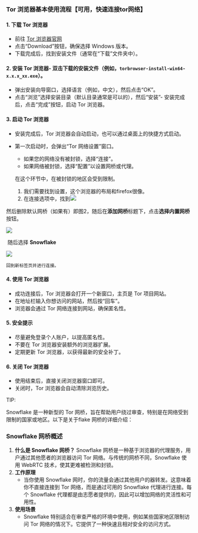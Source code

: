 ### Tor 浏览器基本使用流程【可用，快速连接tor网络】

#### 1. 下载 Tor 浏览器

- 前往 [Tor 浏览器官网](https://www.torproject.org/)
- 点击“Download”按钮，确保选择 Windows 版本。
- 下载完成后，找到安装文件（通常在“下载”文件夹中）。

#### 2. 安装 Tor 浏览器- 双击下载的安装文件（例如，`torbrowser-install-win64-x.x.x_xx.exe`）。

- 弹出安装向导窗口，选择语言（例如，中文），然后点击“OK”。
- 点击“浏览”选择安装目录（默认目录通常是可以的），然后“安装”- 安装完成后，点击“完成”按钮，启动 Tor 浏览器。

#### 3. 启动 Tor 浏览器

- 安装完成后，Tor 浏览器会自动启动，也可以通过桌面上的快捷方式启动。

- 第一次启动时，会弹出“Tor 网络设置”窗口。

  - 如果您的网络没有被封锁，选择“连接”。
  - 如果网络被封锁，选择“配置”以设置网桥或代理。

  在这个环节中，在被封锁的地区会受到限制。

  1. 我们需要找到设置，这个浏览器的布局和firefox很像。
  2. 在连接选项中，找到![](../images/网桥.PNG)

​	然后删除默认网桥（如果有）即图2，随后在**添加网桥**标题下，点击**选择内置网桥**按钮。

![](../images/添加网桥.PNG)

​	随后选择 **Snowflake** 

![](../images/选择网桥.PNG)

 	回到新标签页并进行连接。

#### 4. 使用 Tor 浏览器

- 成功连接后，Tor 浏览器会打开一个新窗口，主页是 Tor 项目网站。
- 在地址栏输入你想访问的网站，然后按“回车”。
- 浏览器会通过 Tor 网络连接到网站，确保匿名性。

#### 5. 安全提示

- 尽量避免登录个人账户，以提高匿名性。
- 不要在 Tor 浏览器安装额外的浏览器扩展。
- 定期更新 Tor 浏览器，以获得最新的安全补丁。

#### 6. 关闭 Tor 浏览器

- 使用结束后，直接关闭浏览器窗口即可。
- 关闭时，Tor 浏览器会自动清除浏览历史。



TIP:


Snowflake 是一种新型的 Tor 网桥，旨在帮助用户绕过审查，特别是在网络受到限制的国家或地区。以下是关于flake 网桥的详细介绍：

### Snowflake 网桥概述

1. **什么是 Snowflake 网桥？** Snowflake 网桥是一种基于浏览器的代理服务，用户通过其他愿者的浏览器访问 Tor 网络。与传统的网桥不同，Snowflake 使用 WebRTC 技术，使其更难被检测和封锁。
2. **工作原理**
   - 当你使用 Snowflake 网时，你的流量会通过其他用户的器转发。这意味着你不直接连接到 Tor 网络，而是通过可用的 Snowflake 代理进行连接。每个 Snowflake 代理都是由志愿者提供的，因此可以增加网络的灵活性和可用性。
3. **使用场景**
   - Snowflake 特别适合在审查严格的环境中使用，例如某些国家地区限制访问 Tor 网络的情况下。它提供了一种快速且相对安全的访问方式。